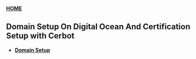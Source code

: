 [**HOME**](../index.md)


## Domain Setup On Digital Ocean And Certification Setup with Cerbot 


* <a href="https://tysker.github.io/Datamatiker3Semester.io/files/digitaloceansetup.pdf" target="_blank">**Domain Setup**</a>

